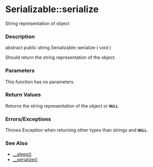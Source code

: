 Serializable::serialize
=======================

String representation of object

### Description

<span class="modifier">abstract</span> <span
class="modifier">public</span> <span class="type">string</span> <span
class="methodname">Serializable::serialize</span> ( <span
class="methodparam">void</span> )

Should return the string representation of the object.

### Parameters

This function has no parameters.

### Return Values

Returns the string representation of the object or **`NULL`**

### Errors/Exceptions

Throws <span class="classname">Exception</span> when returning other
types than strings and **`NULL`**.

### See Also

-   <a href="/language/oop5/magic.html#object.sleep" class="link">__sleep()</a>
-   <a href="/language/oop5/magic.html#object.serialize" class="link">__serialize()</a>
